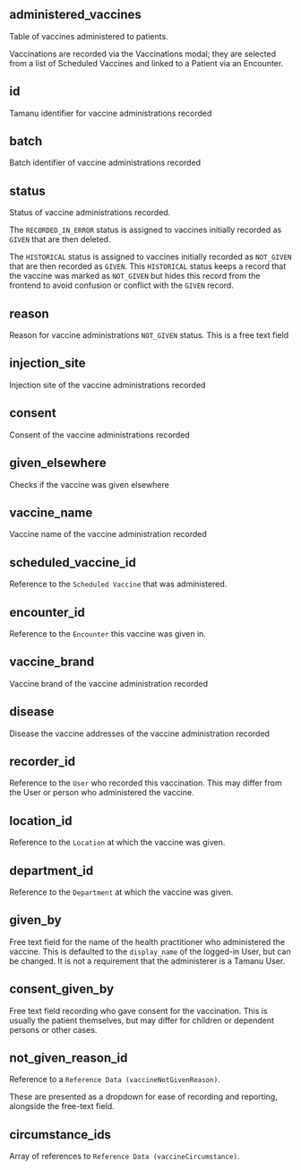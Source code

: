 ## administered_vaccines

Table of vaccines administered to patients.

Vaccinations are recorded via the Vaccinations modal; they are selected
from a list of Scheduled Vaccines and linked to a Patient via an Encounter.

## id

Tamanu identifier for vaccine administrations recorded

## batch

Batch identifier of vaccine administrations recorded

## status

Status of vaccine administrations recorded. 

The `RECORDED_IN_ERROR` status is assigned to vaccines initially recorded
as `GIVEN` that are then deleted.

The `HISTORICAL` status is assigned to vaccines initially recorded as 
`NOT_GIVEN` that are then recorded as `GIVEN`. This `HISTORICAL` status 
keeps a record that the vaccine was marked as `NOT_GIVEN` but hides this
record from the frontend to avoid confusion or conflict with the `GIVEN`
record.

## reason

Reason for vaccine administrations `NOT_GIVEN` status. This is a free text field

## injection_site

Injection site of the vaccine administrations recorded

## consent

Consent of the vaccine administrations recorded

## given_elsewhere

Checks if the vaccine was given elsewhere

## vaccine_name

Vaccine name of the vaccine administration recorded

## scheduled_vaccine_id

Reference to the `Scheduled Vaccine` that was
administered.

## encounter_id

Reference to the `Encounter` this vaccine was given in.

## vaccine_brand

Vaccine brand of the vaccine administration recorded

## disease

Disease the vaccine addresses of the vaccine administration recorded

## recorder_id

Reference to the `User` who recorded this vaccination.
This may differ from the User or person who administered the vaccine.

## location_id

Reference to the `Location` at which the vaccine was
given.

## department_id

Reference to the `Department` at which the vaccine was
given.

## given_by

Free text field for the name of the health practitioner who administered the
vaccine. This is defaulted to the `display_name` of the logged-in User, but can
be changed. It is not a requirement that the administerer is a Tamanu User.

## consent_given_by

Free text field recording who gave consent for the vaccination.
This is usually the patient themselves, but may differ for children or dependent
persons or other cases.

## not_given_reason_id

Reference to a `Reference Data (vaccineNotGivenReason)`.

These are presented as a dropdown for ease of recording and reporting, alongside the free-text field.

## circumstance_ids

Array of references to `Reference Data (vaccineCircumstance)`.

